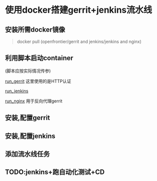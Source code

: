 # 使用docker搭建gerrit+jenkins流水线

## 安装所需docker镜像
> docker pull (openfrontier/gerrit and jenkins/jenkins and nginx)
## 利用脚本启动container
(脚本应按实际情况传参)

[run_gerrit](https://github.com/doubliekill/CICDPractice/blob/master/run_gerrit) 这里使用的是HTTP认证

[run_jenkins](https://github.com/doubliekill/CICDPractice/blob/master/run_jenkins)

[run_nginx](https://github.com/doubliekill/CICDPractice/blob/master/run_nginx) 用于反向代理gerrit

## 安装,配置gerrit
## 安装,配置jenkins
## 添加流水线任务
## TODO:jenkins+跑自动化测试+CD
